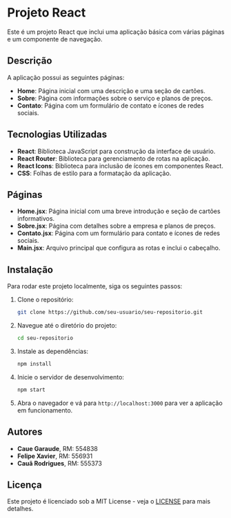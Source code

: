 # Projeto React

Este é um projeto React que inclui uma aplicação básica com várias páginas e um componente de navegação. 

## Descrição

A aplicação possui as seguintes páginas:
- **Home**: Página inicial com uma descrição e uma seção de cartões.
- **Sobre**: Página com informações sobre o serviço e planos de preços.
- **Contato**: Página com um formulário de contato e ícones de redes sociais.

## Tecnologias Utilizadas

- **React**: Biblioteca JavaScript para construção da interface de usuário.
- **React Router**: Biblioteca para gerenciamento de rotas na aplicação.
- **React Icons**: Biblioteca para inclusão de ícones em componentes React.
- **CSS**: Folhas de estilo para a formatação da aplicação.

## Páginas

- **Home.jsx**: Página inicial com uma breve introdução e seção de cartões informativos.
- **Sobre.jsx**: Página com detalhes sobre a empresa e planos de preços.
- **Contato.jsx**: Página com um formulário para contato e ícones de redes sociais.
- **Main.jsx**: Arquivo principal que configura as rotas e inclui o cabeçalho.

## Instalação

Para rodar este projeto localmente, siga os seguintes passos:

1. Clone o repositório:
    ```bash
    git clone https://github.com/seu-usuario/seu-repositorio.git
    ```

2. Navegue até o diretório do projeto:
    ```bash
    cd seu-repositorio
    ```

3. Instale as dependências:
    ```bash
    npm install
    ```

4. Inicie o servidor de desenvolvimento:
    ```bash
    npm start
    ```

5. Abra o navegador e vá para `http://localhost:3000` para ver a aplicação em funcionamento.

## Autores

- **Caue Garaude**, RM: 554838
- **Felipe Xavier**, RM: 556931
- **Cauã Rodrigues**, RM: 555373

## Licença

Este projeto é licenciado sob a MIT License - veja o [LICENSE](LICENSE) para mais detalhes.
